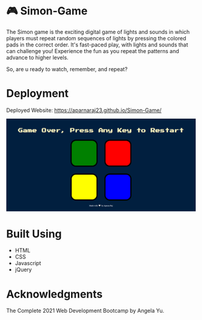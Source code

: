 # 🎮 Simon-Game  
The Simon game is the exciting digital game of lights and sounds in which players must repeat random sequences of lights by pressing the colored pads in the correct order. It's fast-paced play, with lights and sounds that can challenge you! Experience the fun as you repeat the patterns and advance to higher levels.

So, are u ready to watch, remember, and repeat?

# Deployment
Deployed Website: https://aparnaraj23.github.io/Simon-Game/

![](simon.PNG)

# Built Using
- HTML
- CSS
- Javascript
- jQuery

# Acknowledgments
The Complete 2021 Web Development Bootcamp by Angela Yu.
